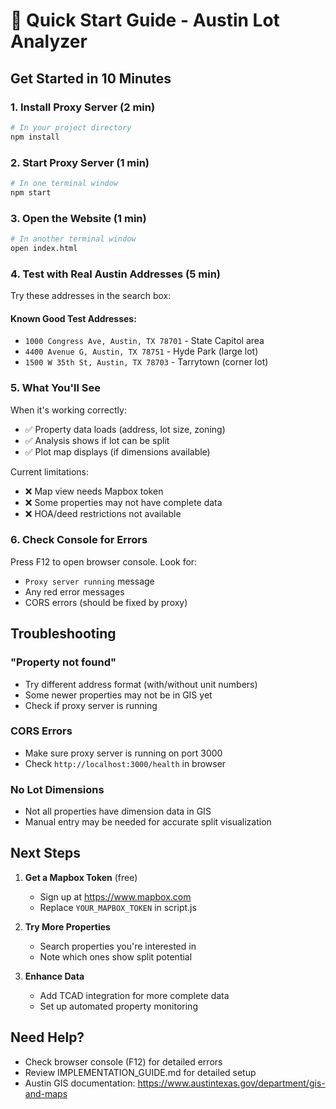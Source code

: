 # 🚀 Quick Start Guide - Austin Lot Analyzer

## Get Started in 10 Minutes

### 1. Install Proxy Server (2 min)
```bash
# In your project directory
npm install
```

### 2. Start Proxy Server (1 min)
```bash
# In one terminal window
npm start
```

### 3. Open the Website (1 min)
```bash
# In another terminal window
open index.html
```

### 4. Test with Real Austin Addresses (5 min)

Try these addresses in the search box:

#### Known Good Test Addresses:
- `1000 Congress Ave, Austin, TX 78701` - State Capitol area
- `4400 Avenue G, Austin, TX 78751` - Hyde Park (large lot)
- `1500 W 35th St, Austin, TX 78703` - Tarrytown (corner lot)

### 5. What You'll See

When it's working correctly:
- ✅ Property data loads (address, lot size, zoning)
- ✅ Analysis shows if lot can be split
- ✅ Plot map displays (if dimensions available)

Current limitations:
- ❌ Map view needs Mapbox token
- ❌ Some properties may not have complete data
- ❌ HOA/deed restrictions not available

### 6. Check Console for Errors

Press F12 to open browser console. Look for:
- `Proxy server running` message
- Any red error messages
- CORS errors (should be fixed by proxy)

## Troubleshooting

### "Property not found"
- Try different address format (with/without unit numbers)
- Some newer properties may not be in GIS yet
- Check if proxy server is running

### CORS Errors
- Make sure proxy server is running on port 3000
- Check `http://localhost:3000/health` in browser

### No Lot Dimensions
- Not all properties have dimension data in GIS
- Manual entry may be needed for accurate split visualization

## Next Steps

1. **Get a Mapbox Token** (free)
   - Sign up at https://www.mapbox.com
   - Replace `YOUR_MAPBOX_TOKEN` in script.js

2. **Try More Properties**
   - Search properties you're interested in
   - Note which ones show split potential

3. **Enhance Data**
   - Add TCAD integration for more complete data
   - Set up automated property monitoring

## Need Help?

- Check browser console (F12) for detailed errors
- Review IMPLEMENTATION_GUIDE.md for detailed setup
- Austin GIS documentation: https://www.austintexas.gov/department/gis-and-maps 